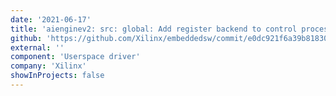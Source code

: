 ```yaml
---
date: '2021-06-17'
title: 'aienginev2: src: global: Add register backend to control processor bus for AIE ML'
github: 'https://github.com/Xilinx/embeddedsw/commit/e0dc921f6a39b818307f65a870a60e0697dd3eea'
external: ''
component: 'Userspace driver'
company: 'Xilinx'
showInProjects: false
---
```

